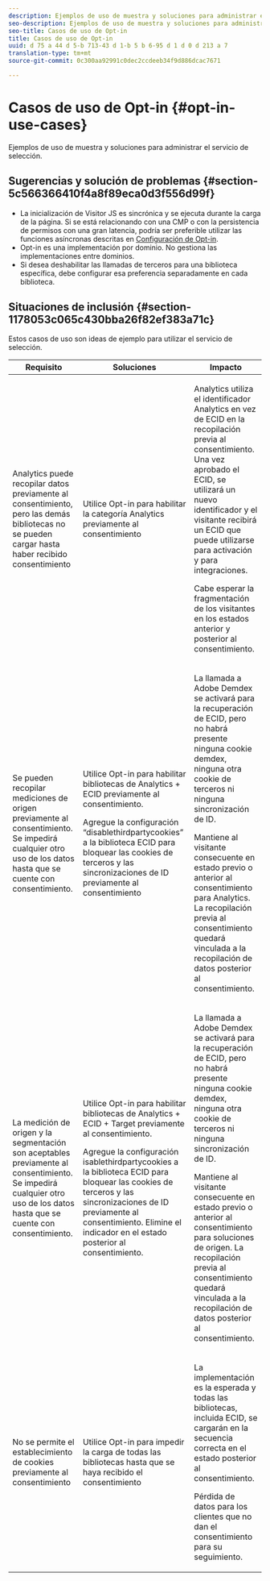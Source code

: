 ```yaml
---
description: Ejemplos de uso de muestra y soluciones para administrar el servicio de selección.
seo-description: Ejemplos de uso de muestra y soluciones para administrar el servicio de selección.
seo-title: Casos de uso de Opt-in
title: Casos de uso de Opt-in
uuid: d 75 a 44 d 5-b 713-43 d 1-b 5 b 6-95 d 1 d 0 d 213 a 7
translation-type: tm+mt
source-git-commit: 0c300aa92991c0dec2ccdeeb34f9d886dcac7671

---
```



# Casos de uso de Opt-in {#opt-in-use-cases}

Ejemplos de uso de muestra y soluciones para administrar el servicio de selección.

## Sugerencias y solución de problemas {#section-5c566366410f4a8f89eca0d3f556d99f}

* La inicialización de Visitor JS es sincrónica y se ejecuta durante la carga de la página. Si se está relacionando con una CMP o con la persistencia de permisos con una gran latencia, podría ser preferible utilizar las funciones asíncronas descritas en [Configuración de Opt-in](../../implementation-guides/opt-in-service/getting-started.md#section-cf9ab638780141c9b62dc57cf00b7047).
* Opt-in es una implementación por dominio. No gestiona las implementaciones entre dominios.
* Si desea deshabilitar las llamadas de terceros para una biblioteca específica, debe configurar esa preferencia separadamente en cada biblioteca.

## Situaciones de inclusión {#section-1178053c065c430bba26f82ef383a71c}

Estos casos de uso son ideas de ejemplo para utilizar el servicio de selección.

<table id="table_83C85343611344D8A8315157C1B4240F"> 
 <thead> 
  <tr> 
   <th colname="col1" class="entry"> Requisito </th> 
   <th colname="col2" class="entry"> Soluciones </th> 
   <th colname="col3" class="entry"> Impacto </th> 
  </tr>
 </thead>
 <tbody> 
  <tr> 
   <td colname="col1"> <p>Analytics puede recopilar datos previamente al consentimiento, pero las demás bibliotecas no se pueden cargar hasta haber recibido consentimiento </p> </td> 
   <td colname="col2"> <p>Utilice Opt-in para habilitar la categoría Analytics previamente al consentimiento </p> </td> 
   <td colname="col3"> <p>Analytics utiliza el identificador Analytics en vez de ECID en la recopilación previa al consentimiento. Una vez aprobado el ECID, se utilizará un nuevo identificador y el visitante recibirá un ECID que puede utilizarse para activación y para integraciones. </p> <p>Cabe esperar la fragmentación de los visitantes en los estados anterior y posterior al consentimiento. </p> </td> 
  </tr> 
  <tr> 
   <td colname="col1"> <p>Se pueden recopilar mediciones de origen previamente al consentimiento. Se impedirá cualquier otro uso de los datos hasta que se cuente con consentimiento. </p> </td> 
   <td colname="col2"> <p>Utilice Opt-in para habilitar bibliotecas de Analytics + ECID previamente al consentimiento. </p> <p>Agregue la configuración “disablethirdpartycookies” a la biblioteca ECID para bloquear las cookies de terceros y las sincronizaciones de ID previamente al consentimiento </p> </td> 
   <td colname="col3"> <p>La llamada a Adobe Demdex se activará para la recuperación de ECID, pero no habrá presente ninguna cookie demdex, ninguna otra cookie de terceros ni ninguna sincronización de ID. </p> <p>Mantiene al visitante consecuente en estado previo o anterior al consentimiento para Analytics. La recopilación previa al consentimiento quedará vinculada a la recopilación de datos posterior al consentimiento. </p> </td> 
  </tr> 
  <tr> 
   <td colname="col1"> <p>La medición de origen y la segmentación son aceptables previamente al consentimiento. Se impedirá cualquier otro uso de los datos hasta que se cuente con consentimiento. </p> </td> 
   <td colname="col2"> <p>Utilice Opt-in para habilitar bibliotecas de Analytics + ECID + Target previamente al consentimiento. </p> <p>Agregue la configuración <span class="codeph">isablethirdpartycookies</span> a la biblioteca ECID para bloquear las cookies de terceros y las sincronizaciones de ID previamente al consentimiento. Elimine el indicador en el estado posterior al consentimiento. </p> </td> 
   <td colname="col3"> <p>La llamada a Adobe Demdex se activará para la recuperación de ECID, pero no habrá presente ninguna cookie demdex, ninguna otra cookie de terceros ni ninguna sincronización de ID. </p> <p>Mantiene al visitante consecuente en estado previo o anterior al consentimiento para soluciones de origen. La recopilación previa al consentimiento quedará vinculada a la recopilación de datos posterior al consentimiento. </p> </td> 
  </tr> 
  <tr> 
   <td colname="col1"> <p>No se permite el establecimiento de cookies previamente al consentimiento </p> </td> 
   <td colname="col2"> <p>Utilice Opt-in para impedir la carga de todas las bibliotecas hasta que se haya recibido el consentimiento </p> </td> 
   <td colname="col3"> <p>La implementación es la esperada y todas las bibliotecas, incluida ECID, se cargarán en la secuencia correcta en el estado posterior al consentimiento. </p> <p>Pérdida de datos para los clientes que no dan el consentimiento para su seguimiento. </p> </td> 
  </tr> 
 </tbody> 
</table>


